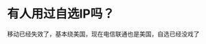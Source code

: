 # 有人用过自选IP吗？


移动已经失效了，基本绕美国，现在电信联通也是美国，自选已经没戏了<img id="aimg_dM3Bf" onclick="zoom(this, this.src, 0, 0, 0)" class="zoom" src="https://cdn.jsdelivr.net/gh/hishis/forum-master/public/images/patch.gif" onmouseover="img_onmouseoverfunc(this)" onload="thumbImg(this)" border="0" alt="" />
